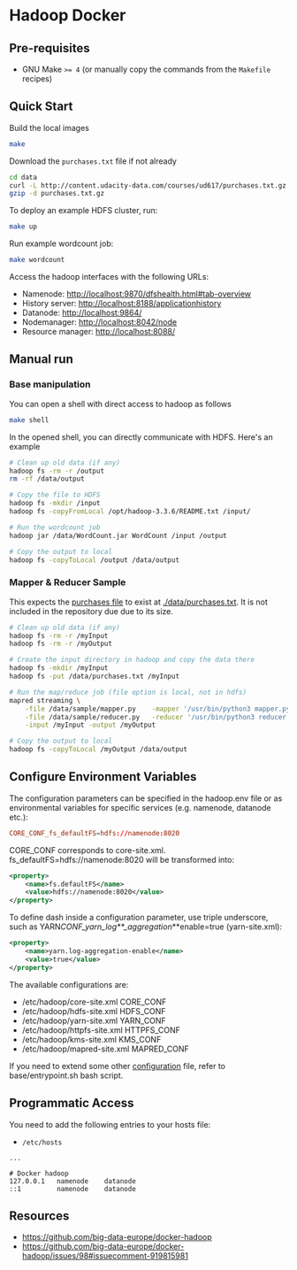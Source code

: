 # Hadoop Docker

## Pre-requisites

- GNU Make `>= 4` (or manually copy the commands from the `Makefile` recipes)

## Quick Start

Build the local images

```bash
make
```

Download the `purchases.txt` file if not already

```bash
cd data
curl -L http://content.udacity-data.com/courses/ud617/purchases.txt.gz --output purchases.txt.gz
gzip -d purchases.txt.gz
```

To deploy an example HDFS cluster, run:

```bash
make up
```

Run example wordcount job:

```bash
make wordcount
```

Access the hadoop interfaces with the following URLs:

- Namenode: <http://localhost:9870/dfshealth.html#tab-overview>
- History server: <http://localhost:8188/applicationhistory>
- Datanode: <http://localhost:9864/>
- Nodemanager: <http://localhost:8042/node>
- Resource manager: <http://localhost:8088/>

## Manual run

### Base manipulation

You can open a shell with direct access to hadoop as follows

```bash
make shell
```

In the opened shell, you can directly communicate with HDFS. Here's an example

```bash
# Clean up old data (if any)
hadoop fs -rm -r /output
rm -rf /data/output

# Copy the file to HDFS
hadoop fs -mkdir /input
hadoop fs -copyFromLocal /opt/hadoop-3.3.6/README.txt /input/

# Run the wordcount job
hadoop jar /data/WordCount.jar WordCount /input /output

# Copy the output to local
hadoop fs -copyToLocal /output /data/output
```

### Mapper & Reducer Sample

This expects the [purchases file](https://chgogos.github.io/big_data/hadoop/udacity_training/) to exist at [./data/purchases.txt](data/purchases.txt).
It is not included in the repository due due to its size.

```bash
# Clean up old data (if any)
hadoop fs -rm -r /myInput
hadoop fs -rm -r /myOutput

# Create the input directory in hadoop and copy the data there
hadoop fs -mkdir /myInput
hadoop fs -put /data/purchases.txt /myInput

# Run the map/reduce job (file option is local, not in hdfs)
mapred streaming \
    -file /data/sample/mapper.py    -mapper '/usr/bin/python3 mapper.py' \
    -file /data/sample/reducer.py   -reducer '/usr/bin/python3 reducer.py' \
    -input /myInput -output /myOutput

# Copy the output to local
hadoop fs -copyToLocal /myOutput /data/output
```

## Configure Environment Variables

The configuration parameters can be specified in the hadoop.env file or as environmental variables for specific services (e.g. namenode, datanode etc.):

```conf
CORE_CONF_fs_defaultFS=hdfs://namenode:8020
```

CORE_CONF corresponds to core-site.xml. fs_defaultFS=hdfs://namenode:8020 will be transformed into:

```xml
<property>
    <name>fs.defaultFS</name>
    <value>hdfs://namenode:8020</value>
</property>
```

To define dash inside a configuration parameter, use triple underscore, such as YARN*CONF_yarn_log\*\*\_aggregation*\*\*enable=true (yarn-site.xml):

```xml
<property>
    <name>yarn.log-aggregation-enable</name>
    <value>true</value>
</property>
```

The available configurations are:

- /etc/hadoop/core-site.xml CORE_CONF
- /etc/hadoop/hdfs-site.xml HDFS_CONF
- /etc/hadoop/yarn-site.xml YARN_CONF
- /etc/hadoop/httpfs-site.xml HTTPFS_CONF
- /etc/hadoop/kms-site.xml KMS_CONF
- /etc/hadoop/mapred-site.xml MAPRED_CONF

If you need to extend some other [configuration](https://hadoop.apache.org/docs/r3.2.4/hadoop-project-dist/hadoop-common/ClusterSetup.html) file, refer to base/entrypoint.sh bash script.

## Programmatic Access

You need to add the following entries to your hosts file:

- `/etc/hosts`

```shell
...

# Docker hadoop
127.0.0.1   namenode    datanode
::1         namenode    datanode
```

## Resources

- <https://github.com/big-data-europe/docker-hadoop>
- <https://github.com/big-data-europe/docker-hadoop/issues/98#issuecomment-919815981>
